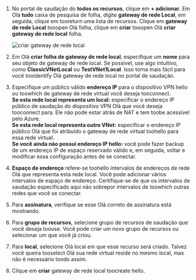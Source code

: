 1. No portal de saudação do **todos os recursos**, clique em **+ adicionar**. Em Olá **tudo** caixa de pesquisa de folha, digite **gateway de rede Local**, em seguida, clique em tooreturn uma lista de recursos. Clique em **gateway de rede Local** tooopen Olá folha, clique em **criar** tooopen Olá **criar gateway de rede local** folha.
   
    ![criar gateway de rede local](./media/vpn-gateway-add-lng-rm-portal-include/lng.png)

2. Em Olá **criar folha de gateway de rede local**, especifique um **nome** para seu objeto de gateway de rede local. Se possível, use algo intuitivo, como **ClassicVNetLocal** ou **TestVNet1Local**. Isso torna mais fácil para você tooidentify Olá gateway de rede local no portal de saudação.
3. Especifique um público válido **endereço IP** para o dispositivo VPN hello ou toowhich de gateway de rede virtual você deseja tooconnect.<br>**Se esta rede local representa um local:** especificar o endereço IP público de saudação do dispositivo VPN Olá que você deseja tooconnect para. Ele não pode estar atrás de NAT e tem toobe acessível pelo Azure.<br>**Se esta rede local representa outro VNet:** especificar o endereço IP público Olá que foi atribuído o gateway de rede virtual toohello para essa rede virtual.<br>**Se você ainda não possui endereço IP hello:** você pode fazer backup de um endereço IP de espaço reservado válido e, em seguida, voltar e modificar essa configuração antes de se conectar.
4. **Espaço de endereço** refere-se toohello intervalos de endereços de rede Olá que representa esta rede local. Você pode adicionar vários intervalos de espaço de endereço. Certifique-se de que os intervalos de saudação especificado aqui não sobrepor intervalos de toowhich outras redes que você se conectar.
5. Para **assinatura**, verifique se esse Olá correto de assinatura está mostrando.
6. Para **grupo de recursos**, selecione grupo de recursos de saudação que você deseja toouse. Você pode criar um novo grupo de recursos ou selecionar um que você já criou.
7. Para **local**, selecione Olá local em que esse recurso será criado. Talvez você queira tooselect Olá sua rede virtual reside no mesmo local, mas não é necessário toodo assim.
8. Clique em **criar** gateway de rede local toocreate hello.

